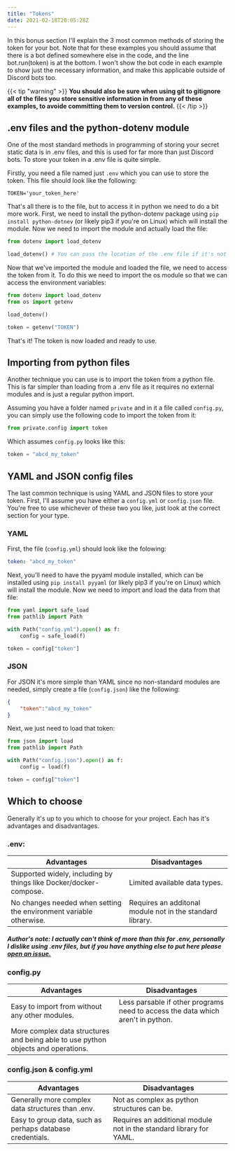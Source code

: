 ```yaml
---
title: "Tokens"
date: 2021-02-18T20:05:28Z
---
```


In this bonus section I'll explain the 3 most common methods of storing the token for your bot. Note that for these examples you should assume that there is a bot defined somewhere else in the code, and the line bot.run(token) is at the bottom. I won't show the bot code in each example to show just the necessary information, and make this applicable outside of Discord bots too.

{{< tip "warning" >}}
**You should also be sure when using git to gitignore all of the files you store sensitive information in from any of these examples, to avoide committing them to version control.**
{{< /tip >}}

## .env files and the python-dotenv module

One of the most standard methods in programming of storing your secret static data is in .env files, and this is used for far more than just Discord bots. To store your token in a .env file is quite simple.

Firstly, you need a file named just `.env` which you can use to store the token. This file should look like the following:

```
TOKEN='your_token_here'
```

That's all there is to the file, but to access it in python we need to do a bit more work. First, we need to install the python-dotenv package using `pip install python-dotnev` (or likely pip3 if you're on Linux) which will install the module. Now we need to import the module and actually load the file:

```py
from dotenv import load_dotenv

load_dotenv() # You can pass the location of the .env file if it's not in a standard location
```

Now that we've imported the module and loaded the file, we need to access the token from it. To do this we need to import the os module so that we can access the environment variables:

```py
from dotenv import load_dotenv
from os import getenv

load_dotenv()

token = getenv("TOKEN")
```

That's it! The token is now loaded and ready to use.

## Importing from python files

Another technique you can use is to import the token from a python file. This is far simpler than loading from a .env file as it requires no external modules and is just a regular python import.

Assuming you have a folder named `private` and in it a file called `config.py`, you can simply use the following code to import the token from it:

```py
from private.config import token
```

Which assumes `config.py` looks like this:

```py
token = "abcd_my_token"
```

## YAML and JSON config files

The last common technique is using YAML and JSON files to store your token. First, I'll assume you have either a `config.yml` or `config.json` file. You're free to use whichever of these two you like, just look at the correct section for your type.

### YAML

First, the file (`config.yml`) should look like the folowing:

```yml
token: "abcd_my_token"
```

Next, you'll need to have the pyyaml module installed, which can be installed using `pip install pyyaml` (or likely pip3 if you're on Linux) which will install the module. Now we need to import and load the data from that file:

```py
from yaml import safe_load
from pathlib import Path

with Path("config.yml").open() as f:
    config = safe_load(f)

token = config["token"]
```

### JSON

For JSON it's more simple than YAML since no non-standard modules are needed, simply create a file (`config.json`) like the following:

```json
{
    "token":"abcd_my_token"
}
```

Next, we just need to load that token:

```py
from json import load
from pathlib import Path

with Path("config.json").open() as f:
    config = load(f)

token = config["token"]
```

## Which to choose

Generally it's up to you which to choose for your project. Each has it's advantages and disadvantages.

### .env:

|Advantages|Disadvantages|
|---|---|
|Supported widely, including by things like Docker/docker-compose.|Limited available data types.|
|No changes needed when setting the environment variable otherwise.|Requires an additonal module not in the standard library.|

##### Author's note: I actually can't think of more than this for .env, personally I dislike using .env files, but if you have anything else to put here please [open an issue.](https://github.com/vcokltfre/tutorial/issues)

### config.py

|Advantages|Disadvantages|
|---|---|
|Easy to import from without any other modules.|Less parsable if other programs need to access the data which aren't in python.|
|More complex data structures and being able to use python objects and operations.| |

### config.json & config.yml

|Advantages|Disadvantages|
|---|---|
|Generally more complex data structures than .env.|Not as complex as python structures can be.|
|Easy to group data, such as perhaps database credentials.|Requires an additional module not in the standard library for YAML.|